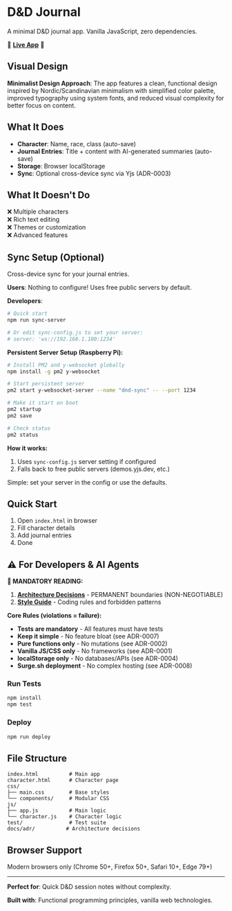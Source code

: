 # D&D Journal

A minimal D&D journal app. Vanilla JavaScript, zero dependencies.

🎲 **[Live App](https://dnd-journal.surge.sh)** 🎲

## Visual Design

**Minimalist Design Approach**: The app features a clean, functional design inspired by Nordic/Scandinavian minimalism with simplified color palette, improved typography using system fonts, and reduced visual complexity for better focus on content.

## What It Does

- **Character**: Name, race, class (auto-save)
- **Journal Entries**: Title + content with AI-generated summaries (auto-save)
- **Storage**: Browser localStorage
- **Sync**: Optional cross-device sync via Yjs (ADR-0003)

## What It Doesn't Do

❌ Multiple characters  
❌ Rich text editing  
❌ Themes or customization  
❌ Advanced features

## Sync Setup (Optional)

Cross-device sync for your journal entries.

**Users**: Nothing to configure! Uses free public servers by default.

**Developers**: 
```bash
# Quick start
npm run sync-server

# Or edit sync-config.js to set your server:
# server: 'ws://192.168.1.100:1234'
```

**Persistent Server Setup (Raspberry Pi):**
```bash
# Install PM2 and y-websocket globally
npm install -g pm2 y-websocket

# Start persistent server
pm2 start y-websocket-server --name "dnd-sync" -- --port 1234

# Make it start on boot
pm2 startup
pm2 save

# Check status
pm2 status
```

**How it works:**
1. Uses `sync-config.js` server setting if configured
2. Falls back to free public servers (demos.yjs.dev, etc.)

Simple: set your server in the config or use the defaults.

## Quick Start

1. Open `index.html` in browser
2. Fill character details
3. Add journal entries
4. Done

## ⚠️ For Developers & AI Agents

**🚨 MANDATORY READING:**
1. **[Architecture Decisions](docs/adr/)** - PERMANENT boundaries (NON-NEGOTIABLE)
2. **[Style Guide](STYLE_GUIDE.md)** - Coding rules and forbidden patterns

**Core Rules (violations = failure):**
- **Tests are mandatory** - All features must have tests
- **Keep it simple** - No feature bloat (see ADR-0007)
- **Pure functions only** - No mutations (see ADR-0002)
- **Vanilla JS/CSS only** - No frameworks (see ADR-0001)
- **localStorage only** - No databases/APIs (see ADR-0004)
- **Surge.sh deployment** - No complex hosting (see ADR-0008)

### Run Tests
```bash
npm install
npm test
```

### Deploy
```bash
npm run deploy
```

## File Structure
```
index.html          # Main app
character.html      # Character page
css/
├── main.css        # Base styles
└── components/     # Modular CSS
js/
├── app.js          # Main logic
└── character.js    # Character logic
test/               # Test suite
docs/adr/          # Architecture decisions
```

## Browser Support
Modern browsers only (Chrome 50+, Firefox 50+, Safari 10+, Edge 79+)

---

**Perfect for**: Quick D&D session notes without complexity.

**Built with**: Functional programming principles, vanilla web technologies.
